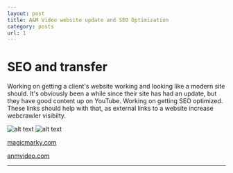 ```yaml
---
layout: post
title: A&M Video website update and SEO Optimization
category: posts
url: 1
---
```

# SEO and transfer

Working on getting a client's website working and looking like a modern site should. It's obviously been a while since their site has had an update, but they have good content up on YouTube. Working on getting SEO optimized. These links should help with that, as external links to a website increase webcrawler visibilty.

![alt text](http://kfmahre.github.io/_posts/oldA&M.png)
![alt text](http://kfmahre.github.io/_posts/updateA&M.png)

[magicmarky.com](http://magicmarky.com)

[anmvideo.com](http://anmvideo.com)

---